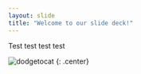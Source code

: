 ```yaml
---
layout: slide
title: "Welcome to our slide deck!"
---
```


Test test test test

![dodgetocat](https://octodex.github.com/images/dodgetocat_v2.png)
{: .center}
